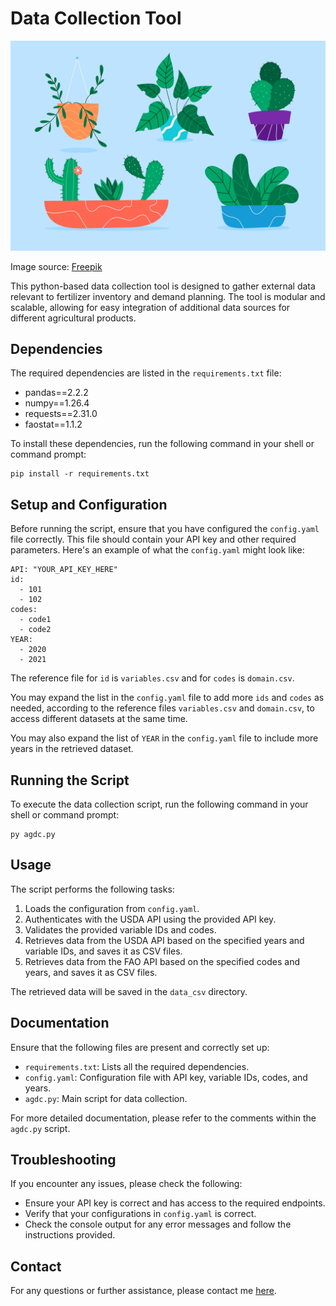 <!DOCTYPE html>
<html>
<head>
</head>
<body>
    <h1>Data Collection Tool</h1>
  <img src="plant.jpg" alt="Plant Image">
    <p>Image source: <a href="https://www.freepik.com" target="_blank">Freepik</a></p>
    <p>This python-based data collection tool is designed to gather external data relevant to fertilizer inventory and demand planning. The tool is modular and scalable, allowing for easy integration of additional data sources for different agricultural products.</p>

  <h2>Dependencies</h2>
    <p>The required dependencies are listed in the <code>requirements.txt</code> file:</p>
    <ul>
        <li>pandas==2.2.2</li>
        <li>numpy==1.26.4</li>
        <li>requests==2.31.0</li>
        <li>faostat==1.1.2</li>
    </ul>
    <p>To install these dependencies, run the following command in your shell or command prompt:</p>
    <pre><code>pip install -r requirements.txt</code></pre>

  <h2>Setup and Configuration</h2>
    <p>Before running the script, ensure that you have configured the <code>config.yaml</code> file correctly. This file should contain your API key and other required parameters. Here's an example of what the <code>config.yaml</code> might look like:</p>
    <pre><code>API: "YOUR_API_KEY_HERE"
id:
  - 101
  - 102
codes:
  - code1
  - code2
YEAR:
  - 2020
  - 2021
</code></pre>
<p>The reference file for <code>id</code> is <code>variables.csv</code> and for <code>codes</code> is <code>domain.csv</code>.</p>
<p>You may expand the list in the <code>config.yaml</code> file to add more <code>ids</code> and <code>codes</code> as needed, according to the reference files <code>variables.csv</code> and <code>domain.csv</code>, to access different datasets at the same time.</p>
<p>You may also expand the list of <code>YEAR</code> in the <code>config.yaml</code> file to include more years in the retrieved dataset.</p>

  <h2>Running the Script</h2>
    <p>To execute the data collection script, run the following command in your shell or command prompt:</p>
    <pre><code>py agdc.py</code></pre>

  <h2>Usage</h2>
    <p>The script performs the following tasks:</p>
    <ol>
        <li>Loads the configuration from <code>config.yaml</code>.</li>
        <li>Authenticates with the USDA API using the provided API key.</li>
        <li>Validates the provided variable IDs and codes.</li>
        <li>Retrieves data from the USDA API based on the specified years and variable IDs, and saves it as CSV files.</li>
        <li>Retrieves data from the FAO API based on the specified codes and years, and saves it as CSV files.</li>
    </ol>
    <p>The retrieved data will be saved in the <code>data_csv</code> directory.</p>

  <h2>Documentation</h2>
    <p>Ensure that the following files are present and correctly set up:</p>
    <ul>
        <li><code>requirements.txt</code>: Lists all the required dependencies.</li>
        <li><code>config.yaml</code>: Configuration file with API key, variable IDs, codes, and years.</li>
        <li><code>agdc.py</code>: Main script for data collection.</li>
    </ul>
    <p>For more detailed documentation, please refer to the comments within the <code>agdc.py</code> script.</p>

  <h2>Troubleshooting</h2>
    <p>If you encounter any issues, please check the following:</p>
    <ul>
        <li>Ensure your API key is correct and has access to the required endpoints.</li>
        <li>Verify that your configurations in <code>config.yaml</code> is correct.</li>
        <li>Check the console output for any error messages and follow the instructions provided.</li>
    </ul>

  <h2>Contact</h2>
    <p>For any questions or further assistance, please contact me <a href="mailto:aasuranjan2k15@gmail.com">here</a>.</p>
</body>
</html>
